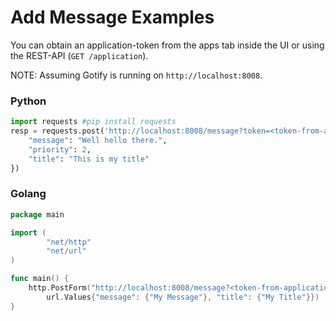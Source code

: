 # Add Message Examples

You can obtain an application-token from the apps tab inside the UI or using the REST-API (`GET /application`).

NOTE: Assuming Gotify is running on `http://localhost:8008`.

### Python

```python
import requests #pip install requests
resp = requests.post('http://localhost:8008/message?token=<token-from-application>', json={
    "message": "Well hello there.",
    "priority": 2,
    "title": "This is my title"
})
```

### Golang

```go
package main

import (
        "net/http"
        "net/url"
)

func main() {
    http.PostForm("http://localhost:8008/message?<token-from-application>",
        url.Values{"message": {"My Message"}, "title": {"My Title"}})
}
```